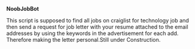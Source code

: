 **NoobJobBot**

This script is supposed to find all jobs on craiglist for technology job and then send a request for job letter with your resume attached to the email addresses by using the keywords in the advertisement for each add. Therefore making the letter personal.Still under Construction. 
